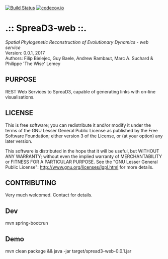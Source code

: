 [![Build Status](https://travis-ci.org/phylogeography/SpreaD3-web.svg?branch=master)](https://travis-ci.org/phylogeography/SpreaD3-web) [![codecov.io](https://codecov.io/gh/phylogeography/SpreaD3-web/coverage.svg?branch=master)](https://codecov.io/gh/phylogeography/SpreaD3-web?branch=master)

.:: SpreaD3-web ::.
===================

*Spatial Phylogenetic Reconstruction of Evolutionary Dynamics - web service* <br />
Version: 0.0.1, 2017 <br />
Authors: Filip Bielejec, Guy Baele, Andrew Rambaut, Marc A. Suchard & Philippe 'The Wise' Lemey <br />

## PURPOSE
REST Web Services to SpreaD3, capable of generating links with on-line visualisations.


## LICENSE
  This is free software; you can redistribute it and/or modify 
  it under the terms of the GNU Lesser General Public License as 
  published by the Free Software Foundation; either version 3 
  of the License, or (at your option) any later version. 
 
   This software is distributed in the hope that it will be useful,
   but WITHOUT ANY WARRANTY; without even the implied warranty of 
   MERCHANTABILITY or FITNESS FOR A PARTICULAR PURPOSE.  See the 
   "GNU Lesser General Public License": http://www.gnu.org/licenses/lgpl.html for more details.


## CONTRIBUTING
Very much welcomed. Contact for details.

## Dev

mvn spring-boot:run

## Demo

mvn clean package && java -jar target/spread3-web-0.0.1.jar

